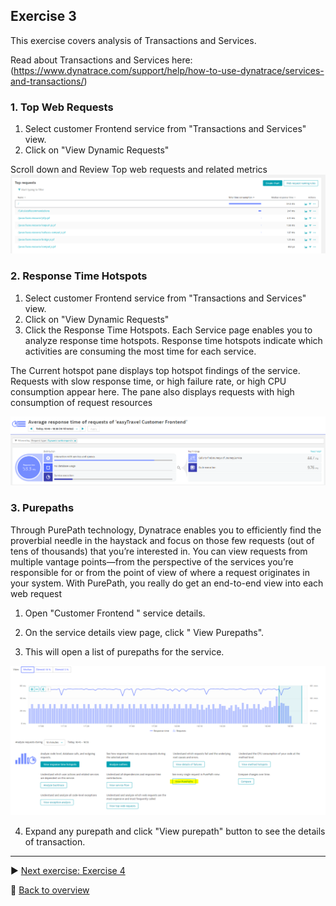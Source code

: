 ## Exercise 3
This exercise covers analysis of Transactions and Services.

Read about Transactions and Services here:(https://www.dynatrace.com/support/help/how-to-use-dynatrace/services-and-transactions/)

### 1. Top Web Requests



1. Select customer Frontend service from "Transactions and Services" view.
2. Click on "View Dynamic Requests"

Scroll down and Review Top web requests and related metrics 
![SR](https://github.com/jsharma19/gettingstarted_hotsession/blob/master/assets/toprequests.PNG)



### 2. Response Time Hotspots

1. Select customer Frontend service from "Transactions and Services" view.
2. Click on "View Dynamic Requests"
3. Click the Response Time Hotspots.
Each Service page enables you to analyze response time hotspots. Response time hotspots indicate which activities are consuming the most time for each service.

The Current hotspot pane displays top hotspot findings of the service. Requests with slow response time, or high failure rate, or high CPU consumption appear here. The pane also displays requests with high consumption of request resources


   ![SR](https://github.com/jsharma19/gettingstarted_hotsession/blob/master/assets/ResponseTimeHotspots.PNG)

### 3. Purepaths

Through PurePath technology, Dynatrace enables you to efficiently find the proverbial needle in the haystack and focus on those few requests (out of tens of thousands) that you’re interested in. You can view requests from multiple vantage points—from the perspective of the services you’re responsible for or from the point of view of where a request originates in your system. With PurePath, you really do get an end-to-end view into each web request

1. Open "Customer Frontend " service details.
2. On the service details view page, click " View Purepaths".

3. This will open a list of purepaths for the service. 

![SR](https://github.com/jsharma19/gettingstarted_hotsession/blob/master/assets/view-purepaths.PNG)

4. Expand any purepath and click "View purepath" button to see the details of transaction.


---
:arrow_forward: [Next exercise: Exercise 4](/ex3)

:arrow_up_small: [Back to overview](https://github.com/jsharma19/gettingstarted_hotsession)

